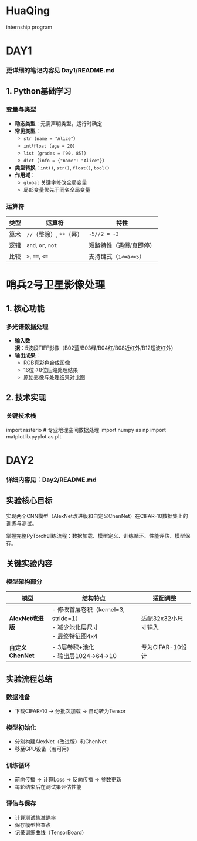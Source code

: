 # HuaQing
internship program

# DAY1
### 更详细的笔记内容见 Day1/README.md
## 1. Python基础学习

### 变量与类型
- **动态类型**：无需声明类型，运行时确定
- **常见类型**：
  - `str`（`name = "Alice"`）
  - `int`/`float`（`age = 20`）
  - `list`（`grades = [90, 85]`）
  - `dict`（`info = {"name": "Alice"}`）
- **类型转换**：`int()`, `str()`, `float()`, `bool()`
- **作用域**：
  - `global` 关键字修改全局变量
  - 局部变量优先于同名全局变量

### 运算符
| 类型       | 运算符                      | 特性                  |
|------------|----------------------------|-----------------------|
| 算术       | `//`（整除）, `**`（幂）    | `-5//2 = -3`          |
| 逻辑       | `and`, `or`, `not`          | 短路特性（遇假/真即停）|
| 比较       | `>`, `==`, `<=`             | 支持链式（`1<=a<=5`） |



# 哨兵2号卫星影像处理

## 1. 核心功能

### 多光谱数据处理
- **输入数据**：5波段TIFF影像（B02蓝/B03绿/B04红/B08近红外/B12短波红外）
- **输出成果**：
  - RGB真彩色合成图像
  - 16位→8位压缩处理结果
  - 原始影像与处理结果对比图

## 2. 技术实现

### 关键技术栈

import rasterio  # 专业地理空间数据处理
import numpy as np
import matplotlib.pyplot as plt

# DAY2
### 详细内容见：Day2/README.md
## 实验核心目标
实现两个CNN模型（AlexNet改进版和自定义ChenNet）在CIFAR-10数据集上的训练与测试。

掌握完整PyTorch训练流程：数据加载、模型定义、训练循环、性能评估、模型保存。

## 关键实验内容

### 模型架构部分

| 模型               | 结构特点                                                                 | 适配调整                   |
|--------------------|--------------------------------------------------------------------------|----------------------------|
| **AlexNet改进版**   | - 修改首层卷积（kernel=3, stride=1）<br> - 减少池化层尺寸<br> - 最终特征图4x4 | 适配32x32小尺寸输入        |
| **自定义ChenNet**   | - 3层卷积+池化<br> - 输出层1024→64→10                                  | 专为CIFAR-10设计            |

## 实验流程总结

### 数据准备

- 下载CIFAR-10 → 分批次加载 → 自动转为Tensor

### 模型初始化

- 分别构建AlexNet（改进版）和ChenNet
- 移至GPU设备（若可用）

### 训练循环

- 前向传播 → 计算Loss → 反向传播 → 参数更新
- 每轮结束后在测试集评估性能

### 评估与保存

- 计算测试集准确率
- 保存模型检查点
- 记录训练曲线（TensorBoard）

